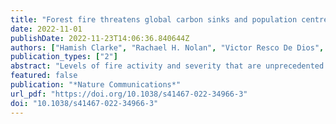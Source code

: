 ```yaml
---
title: "Forest fire threatens global carbon sinks and population centres under rising atmospheric water demand"
date: 2022-11-01
publishDate: 2022-11-23T14:06:36.840644Z
authors: ["Hamish Clarke", "Rachael H. Nolan", "Victor Resco De Dios", "Ross Bradstock", "Anne Griebel", "Shiva Khanal", "Matthias M. Boer"]
publication_types: ["2"]
abstract: "Levels of fire activity and severity that are unprecedented in the instrumental record have recently been observed in forested regions around the world. Using a large sample of daily fire events and hourly climate data, here we show that fire activity in all global forest biomes responds strongly and predictably to exceedance of thresholds in atmospheric water demand, as measured by maximum daily vapour pressure deficit. The climatology of vapour pressure deficit can therefore be reliably used to predict forest fire risk under projected future climates. We find that climate change is projected to lead to widespread increases in risk, with at least 30 additional days above critical thresholds for fire activity in forest biomes on every continent by 2100 under rising emissions scenarios. Escalating forest fire risk threatens catastrophic carbon losses in the Amazon and major population health impacts from wildfire smoke in south Asia and east Africa."
featured: false
publication: "*Nature Communications*"
url_pdf: "https://doi.org/10.1038/s41467-022-34966-3"
doi: "10.1038/s41467-022-34966-3"
---
```


